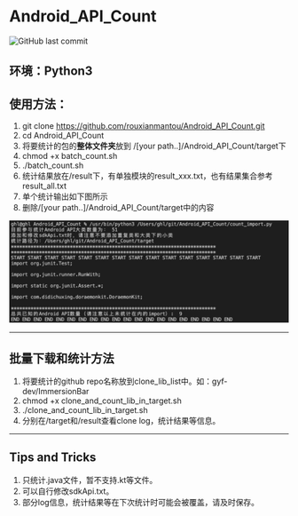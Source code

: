 # Android_API_Count

![GitHub last commit](https://img.shields.io/github/last-commit/rouxianmantou/Android_API_Count)

## 环境：Python3

## 使用方法：
1. git clone https://github.com/rouxianmantou/Android_API_Count.git
2. cd Android_API_Count
3. 将要统计的包的**整体文件夹**放到 /[your path..]/Android_API_Count/target下
4. chmod +x batch_count.sh
5. ./batch_count.sh
6. 统计结果放在/result下，有单独模块的result_xxx.txt，也有结果集合参考result_all.txt
7. 单个统计输出如下图所示
8. 删除/[your path..]/Android_API_Count/target中的内容

![output_img](output_img.jpg)
___
## 批量下载和统计方法
1. 将要统计的github repo名称放到clone_lib_list中。如：gyf-dev/ImmersionBar
2. chmod +x clone_and_count_lib_in_target.sh
3. ./clone_and_count_lib_in_target.sh
4. 分别在/target和/result查看clone log，统计结果等信息。
___
## Tips and Tricks
1. 只统计.java文件，暂不支持.kt等文件。
2. 可以自行修改sdkApi.txt。
3. 部分log信息，统计结果等在下次统计时可能会被覆盖，请及时保存。